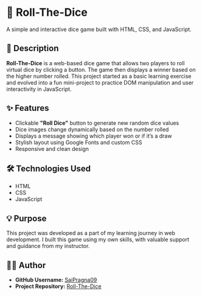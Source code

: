 # 🎲 Roll-The-Dice

A simple and interactive dice game built with HTML, CSS, and JavaScript.

## 🔹 Description

**Roll-The-Dice** is a web-based dice game that allows two players to roll virtual dice by clicking a button. The game then displays a winner based on the higher number rolled. This project started as a basic learning exercise and evolved into a fun mini-project to practice DOM manipulation and user interactivity in JavaScript.

## ✨ Features

- Clickable **"Roll Dice"** button to generate new random dice values
- Dice images change dynamically based on the number rolled
- Displays a message showing which player won or if it’s a draw
- Stylish layout using Google Fonts and custom CSS
- Responsive and clean design

## 🛠 Technologies Used

- HTML
- CSS
- JavaScript

## 💡 Purpose

This project was developed as a part of my learning journey in web development. I built this game using my own skills, with valuable support and guidance from my instructor.

## 🙋‍♂️ Author

- **GitHub Username:** [SaiPragna09](https://github.com/SaiPragna09)
- **Project Repository:** [Roll-The-Dice](https://github.com/SaiPragna09/Roll-The-Dice)




